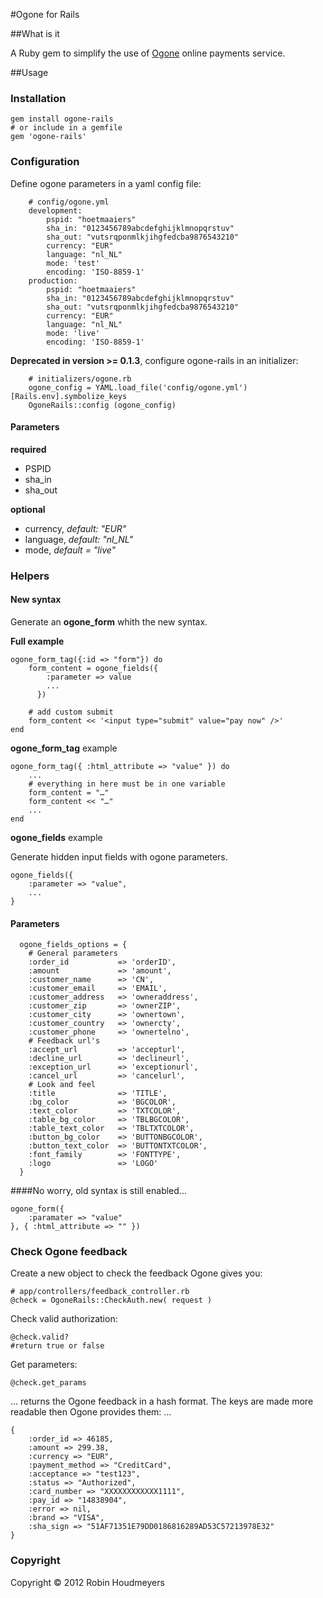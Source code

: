 #Ogone for Rails


##What is it

A Ruby gem to simplify the use of [Ogone](http://www.ogone.com) online payments service.


##Usage

### Installation
	gem install ogone-rails
	# or include in a gemfile
	gem 'ogone-rails'

### Configuration
Define ogone parameters in a yaml config file:
		
		# config/ogone.yml
		development:
  			pspid: "hoetmaaiers"
  			sha_in: "0123456789abcdefghijklmnopqrstuv"
  			sha_out: "vutsrqponmlkjihgfedcba9876543210"
  			currency: "EUR"
  			language: "nl_NL"
  			mode: 'test'
  			encoding: 'ISO-8859-1'
  		production:
  			pspid: "hoetmaaiers"
  			sha_in: "0123456789abcdefghijklmnopqrstuv"
  			sha_out: "vutsrqponmlkjihgfedcba9876543210"
  			currency: "EUR"
  			language: "nl_NL"
  			mode: 'live'
  			encoding: 'ISO-8859-1'

__Deprecated in version >= 0.1.3__, configure ogone-rails in an initializer:

		
		# initializers/ogone.rb
		ogone_config = YAML.load_file('config/ogone.yml')[Rails.env].symbolize_keys
		OgoneRails::config (ogone_config)
		

#### Parameters	
__required__

* PSPID
* sha_in
* sha_out

__optional__

* currency,  _default: "EUR"_
* language, _default: "nl_NL"_
* mode, _default = "live"_



### Helpers

#### New syntax

Generate an **ogone_form** whith the new syntax.


**Full example**
	
	ogone_form_tag({:id => "form"}) do 
		form_content = ogone_fields({  
	        :parameter => value
	        ...
	      })
	
		# add custom submit
		form_content << '<input type="submit" value="pay now" />'
	end

**ogone_form_tag** example
	
	ogone_form_tag({ :html_attribute => "value" }) do 
		...
		# everything in here must be in one variable
		form_content = "…"
		form_content << "…"		
		...
	end

**ogone_fields** example

Generate hidden input fields with ogone parameters.


	ogone_fields({
		:parameter => "value",
		...
	}

#### Parameters

      ogone_fields_options = {
        # General parameters
        :order_id           => 'orderID',
        :amount             => 'amount',
        :customer_name      => 'CN',
        :customer_email     => 'EMAIL',
        :customer_address   => 'owneraddress',
        :customer_zip       => 'ownerZIP',
        :customer_city      => 'ownertown',
        :customer_country   => 'ownercty',
        :customer_phone     => 'ownertelno',
        # Feedback url's    
        :accept_url         => 'accepturl',
        :decline_url        => 'declineurl',
        :exception_url      => 'exceptionurl',
        :cancel_url         => 'cancelurl',
        # Look and feel     
        :title              => 'TITLE',
        :bg_color           => 'BGCOLOR',
        :text_color         => 'TXTCOLOR',
        :table_bg_color     => 'TBLBGCOLOR',
        :table_text_color   => 'TBLTXTCOLOR',
        :button_bg_color    => 'BUTTONBGCOLOR',
        :button_text_color  => 'BUTTONTXTCOLOR',
        :font_family        => 'FONTTYPE',
        :logo               => 'LOGO'       
      }



####No worry, old syntax is still enabled...


	ogone_form({
		:paramater => "value"
   	}, { :html_attribute => "" })

### Check Ogone feedback

Create a new object to check the feedback Ogone gives you:

	# app/controllers/feedback_controller.rb
    @check = OgoneRails::CheckAuth.new( request )

Check valid authorization:
	
	@check.valid?
	#return true or false

Get parameters:
	
	@check.get_params
	
… returns the Ogone feedback in a hash format. The keys are made more readable then Ogone provides them: …

	{
		:order_id => 46185, 
		:amount => 299.38, 
		:currency => "EUR", 
		:payment_method => "CreditCard",
		:acceptance => "test123", 
		:status => "Authorized", 
		:card_number => "XXXXXXXXXXXX1111",
		:pay_id => "14838904", 
		:error => nil, 
		:brand => "VISA",
		:sha_sign => "51AF71351E79DD0186816289AD53C57213978E32"
	}
	
### Copyright
Copyright &copy; 2012 Robin Houdmeyers